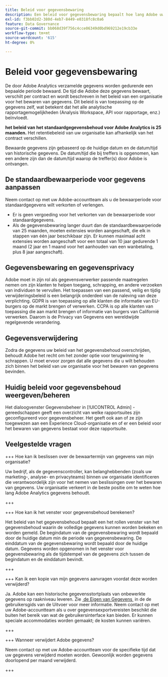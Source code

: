 ```yaml
---
title: Beleid voor gegevensbewaring
description: Een beleid voor gegevensbewaring bepaalt hoe lang Adobe uw gegevens opslaat.
exl-id: f3bb02d2-380d-4eb7-8449-e0318fc8c0a6
feature: Data Governance
source-git-commit: bb068d39f756c4cce06349d0bd969212e19cb33e
workflow-type: tm+mt
source-wordcount: '615'
ht-degree: 0%

---
```


# Beleid voor gegevensbewaring

De door Adobe Analytics verzamelde gegevens worden gedurende een bepaalde periode bewaard. De tijd die Adobe deze gegevens bewaart, verschilt per contract en wordt beschreven in het beleid van een organisatie voor het bewaren van gegevens. Dit beleid is van toepassing op de gegevens zelf, wat betekent dat het alle analytische rapportagemogelijkheden (Analysis Workspace, API voor rapportage, enz.) beïnvloedt.

**het beleid van het standaardgegevensbehoud voor Adobe Analytics is 25 maanden.** Het retentiebeleid van uw organisatie kan afhankelijk van het contract verschillen.

Bewaarde gegevens zijn gebaseerd op de huidige datum en de datum/tijd van historische gegevens. De datum/tijd die bij treffers is opgenomen, kan een andere zijn dan de datum/tijd waarop de treffer(s) door Adobe is ontvangen.

## De standaardbewaarperiode voor gegevens aanpassen

Neem contact op met uw Adobe-accountteam als u de bewaarperiode voor standaardgegevens wilt verkorten of verlengen.

* Er is geen vergoeding voor het verkorten van de bewaarperiode voor standaardgegevens.
* Als de gegevensbewaring langer duurt dan de standaardbewaarperiode van 25 maanden, moeten extensies worden aangeschaft, die elk in stappen van één jaar beschikbaar zijn. Er kunnen maximaal acht extensies worden aangeschaft voor een totaal van 10 jaar gedurende 1 maand (2 jaar en 1 maand voor het aanhouden van een wanbetaling, plus 8 jaar aangeschaft).

## Gegevensbewaring en gegevensprivacy

Adobe moet in zijn rol als gegevensverwerker passende maatregelen nemen om zijn klanten te helpen toegang, schrapping, en andere verzoeken van individuen te vervullen. Het toepassen van een passend, veilig en tijdig verwijderingsbeleid is een belangrijk onderdeel van de naleving van deze verplichting. GDPR is van toepassing op alle klanten die informatie van EU-burgers op de markt brengen of verwerken. CCPA is op alle klanten van toepassing die aan markt brengen of informatie van burgers van Californië verwerken. Daarom is de Privacy van Gegevens een wereldwijde regelgevende verandering.

## Gegevensverwijdering

Zodra de gegevens uw beleid van het gegevensbehoud overschrijden, behoudt Adobe het recht om het zonder optie voor terugwinning te schrappen. U moet ervoor zorgen dat alle gegevens die u wilt behouden zich binnen het beleid van uw organisatie voor het bewaren van gegevens bevinden.

## Huidig beleid voor gegevensbehoud weergeven/beheren

Het dialoogvenster Gegevensbeheer in [!UICONTROL Admin] -gereedschappen geeft een overzicht van welke rapportsuites zijn geconfigureerd voor gegevensbeheer. Het geeft ook aan of ze zijn toegewezen aan een Experience Cloud-organisatie en of er een beleid voor het bewaren van gegevens bestaat voor deze rapportsuite.

## Veelgestelde vragen

+++ Hoe kan ik beslissen over de bewaartermijn van gegevens van mijn organisatie?

Uw bedrijf, als de gegevenscontroller, kan belanghebbenden (zoals uw marketing-, analyse- en privacyteams) binnen uw organisatie identificeren die verantwoordelijk zijn voor het nemen van beslissingen over het bewaren van gegevens. Uw organisatie verkeert in de beste positie om te weten hoe lang Adobe Analytics gegevens behoudt.

+++

+++ Hoe kan ik het venster voor gegevensbehoud berekenen?

Het beleid van het gegevensbehoud bepaalt een het rollen venster van het gegevensbehoud waarin de volledige gegevens kunnen worden bekeken en worden gemeld. De begindatum van de gegevensbewaring wordt bepaald door de huidige datum min de periode van gegevensbewaring. De einddatum van de gegevensbewaring wordt bepaald door de huidige datum. Gegevens worden opgenomen in het venster voor gegevensbewaring als de tijdstempel van de gegevens zich tussen de begindatum en de einddatum bevindt.

+++

+++ Kan ik een kopie van mijn gegevens aanvragen voordat deze worden verwijderd?

Ja. Adobe kan een historische gegevensstortplaats van onbewerkte gegevens op raakniveau leveren. Zie [&#x200B; de Eigen van Gegevens &#x200B;](/help/export/analytics-data-feed/data-feed-overview.md) in de de gebruikersgids van de Uitvoer voor meer informatie. Neem contact op met uw Adobe-accountteam als u over gegevensexportvereisten beschikt die buiten het bereik van wat de gebruikersinterface kan bieden. Er kunnen speciale accommodaties worden gemaakt; de kosten kunnen variëren.

+++

+++ Wanneer verwijdert Adobe gegevens?

Neem contact op met uw Adobe-accountteam voor de specifieke tijd dat uw gegevens verwijderd moeten worden. Gewoonlijk worden gegevens doorlopend per maand verwijderd.

+++

